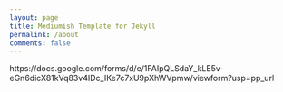 ```yaml
---
layout: page
title: Mediumish Template for Jekyll
permalink: /about
comments: false
---
```


<div class="row justify-content-between">
https://docs.google.com/forms/d/e/1FAIpQLSdaY_kLE5v-eGn6dicX81kVq83v4IDc_IKe7c7xU9pXhWVpmw/viewform?usp=pp_url

</div>
